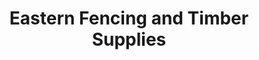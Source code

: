 ---
title: "Eastern Fencing and Timber Supplies"
url: /diss/eastern-fencing-and-timber-supplies/
shop: Baustoffe
---